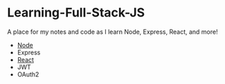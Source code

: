 # Learning-Full-Stack-JS
A place for my notes and code as I learn Node, Express, React, and more!

- [Node](/Notes/Node.txt)
- Express
- [React](/Notes/React.txt)
- JWT
- OAuth2
